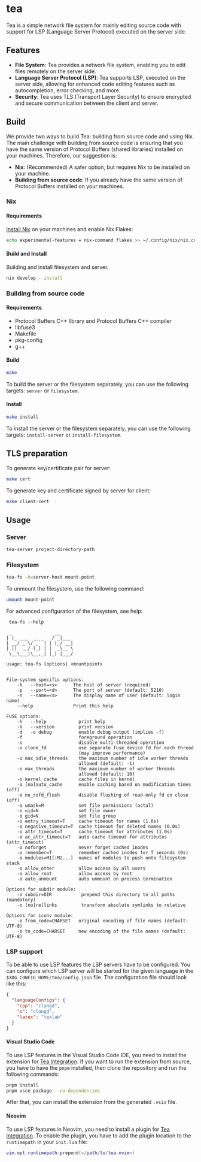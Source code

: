 # tea
Tea is a simple network file system for mainly editing source code with support for LSP (Language Server Protocol) executed on the server side.

## Features
* **File System**: Tea provides a network file system, enabling you to edit files remotely on the server side.
* **Language Server Protocol (LSP)**: Tea supports LSP, executed on the server side, allowing for enhanced code editing features such as autocompletion, error checking, and more.
* **Security**: Tea uses TLS (Transport Layer Security) to ensure encrypted and secure communication between the client and server.

## Build
We provide two ways to build Tea: building from source code and using Nix.
The main challenge with building from source code is ensuring that you have the same version of Protocol Buffers (shared libraries) installed on your machines.
Therefore, our suggestion is:

* **Nix**: (Recommended) A safer option, but requires Nix to be installed on your machine.
* **Building from source code**: If you already have the same version of Protocol Buffers installed on your machines.

### Nix
#### Requirements

[Install Nix](https://nixos.org/download.html) on your machines and enable Nix Flakes:
```bash
echo experimental-features = nix-command flakes >> ~/.config/nix/nix.conf
```
#### Build and Install
Building and install filesystem and server.
```bash
nix develop --install
```
### Building from source code
#### Requirements
* Protocol Buffers C++ library and Protocol Buffers C++ compiler
* libfuse3 
* Makefile
* pkg-config
* g++

#### Build
```bash
make
```
To build the server or the filesystem separately, you can use the following targets: `server` or `filesystem`.

#### Install
```bash
make install
```
To install the server or the filesystem separately, you can use the following targets: `install-server` or `install-filesystem`.

## TLS preparation

To generate key/certificate pair for server:

```bash
make cert

```

To generate key and certificate signed by server for client:

```bash
make client-cert
```

## Usage
### Server
```bash
tea-server project-directory-path
```

### Filesystem
```bash
tea-fs -h=server-host mount-point
```
To unmount the filesystem, use the following command:
```bash
umount mount-point
```
For advanced configuration of the filesystem, see help:
```
 tea-fs --help

 _                __
| |_ ___  __ _   / _|___
| __/ _ \/ _` | | |_/ __|
| ||  __/ (_| | |  _\__ \
 \__\___|\__,_| |_| |___/

usage: tea-fs [options] <mountpoint>


File-system specific options:
    -h   --host=<s>      The host of server (required)
    -p   --port=<d>      The port of server (default: 5210)
    -n   --name=<s>      The display name of user (default: login name)
    --help               Print this help

FUSE options:
    -h   --help            print help
    -V   --version         print version
    -d   -o debug          enable debug output (implies -f)
    -f                     foreground operation
    -s                     disable multi-threaded operation
    -o clone_fd            use separate fuse device fd for each thread
                           (may improve performance)
    -o max_idle_threads    the maximum number of idle worker threads
                           allowed (default: -1)
    -o max_threads         the maximum number of worker threads
                           allowed (default: 10)
    -o kernel_cache        cache files in kernel
    -o [no]auto_cache      enable caching based on modification times (off)
    -o no_rofd_flush       disable flushing of read-only fd on close (off)
    -o umask=M             set file permissions (octal)
    -o uid=N               set file owner
    -o gid=N               set file group
    -o entry_timeout=T     cache timeout for names (1.0s)
    -o negative_timeout=T  cache timeout for deleted names (0.0s)
    -o attr_timeout=T      cache timeout for attributes (1.0s)
    -o ac_attr_timeout=T   auto cache timeout for attributes (attr_timeout)
    -o noforget            never forget cached inodes
    -o remember=T          remember cached inodes for T seconds (0s)
    -o modules=M1[:M2...]  names of modules to push onto filesystem stack
    -o allow_other         allow access by all users
    -o allow_root          allow access by root
    -o auto_unmount        auto unmount on process termination

Options for subdir module:
    -o subdir=DIR           prepend this directory to all paths (mandatory)
    -o [no]rellinks         transform absolute symlinks to relative

Options for iconv module:
    -o from_code=CHARSET   original encoding of file names (default: UTF-8)
    -o to_code=CHARSET     new encoding of the file names (default: UTF-8)
```

### LSP support
To be able to use LSP features the LSP servers have to be configured. You can
configure which LSP server will be started for the given language in the
`$XDG_CONFIG_HOME/tea/config.json` file. The configuration file should look like this:
```json
{
  "languageConfigs": {
    "cpp": "clangd",
    "c": "clangd",
    "latex": "texlab"
  }
}
```

#### Visual Studio Code
To use LSP features in the Visual Studio Code IDE, you need to install the
extension for [Tea Integration](https://github.com/tea-io/tea.vscode). If you
want to run the extension from source, you have to have the `pnpm` installed,
then clone the repository and run the following commands:
```bash
pnpm install
pnpm vsce package --no-dependencies
```
After that, you can install the extension from the generated `.vsix` file.

#### Neovim
To use LSP features in Neovim, you need to install a plugin for [Tea Integration](https://github.com/tea-io/tea.nvim).
To enable the plugin, you have to add the plugin location to the `runtimepath` in your `init.lua` file:
```lua
vim.opt.runtimepath:prepend(</path/to/tea-nvim>)
```
